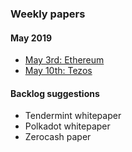 ### Weekly papers

#### May 2019

- [May 3rd: Ethereum](./2019-05-03-ethereum)
- [May 10th: Tezos](./2019-05-10-tezos)

#### Backlog suggestions

- Tendermint whitepaper
- Polkadot whitepaper
- Zerocash paper
